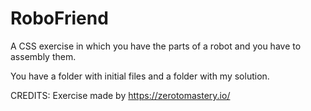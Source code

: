 # RoboFriend
A CSS exercise in which you have the parts of a robot and you have to assembly them. 

You have a folder with initial files and a folder with my solution. 




CREDITS:
Exercise made by https://zerotomastery.io/ 